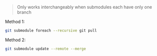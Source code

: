 > Only works interchangeably when submodules each have only one branch

Method 1:
```sh
git submodule foreach --recursive git pull
```

Method 2:
```sh
git submodule update --remote --merge
```
